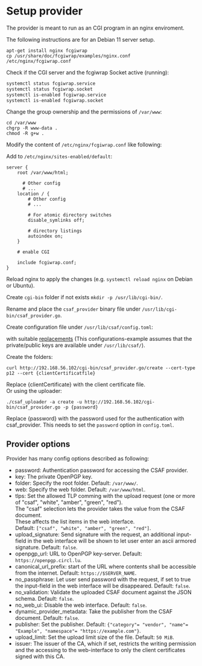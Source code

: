# Setup provider

The provider is meant to run as an CGI program in an nginx enviroment.

The following instructions are for an Debian 11 server setup.

```(shell)
apt-get install nginx fcgiwrap
cp /usr/share/doc/fcgiwrap/examples/nginx.conf /etc/nginx/fcgiwrap.conf
```
Check if the CGI server and the fcgiwrap Socket active (running):
```bash
systemctl status fcgiwrap.service
systemctl status fcgiwrap.socket
systemctl is-enabled fcgiwrap.service
systemctl is-enabled fcgiwrap.socket
```
Change the group ownership and the permissions of `/var/www`:
```(shell)
cd /var/www
chgrp -R www-data .
chmod -R g+w .
```

Modify the content of `/etc/nginx/fcgiwrap.conf` like following:

<!-- MARKDOWN-AUTO-DOCS:START (CODE:src=../docs/scripts/setupProviderForITest.sh&lines=22-46) -->
<!-- MARKDOWN-AUTO-DOCS:END -->
Add to `/etc/nginx/sites-enabled/default`:

```
server {
    root /var/www/html;

      # Other config
      # ...
    location / {
        # Other config
        # ...

        # For atomic directory switches
        disable_symlinks off;

        # directory listings
        autoindex on;
    }

    # enable CGI

    include fcgiwrap.conf;
}
```
Reload nginx to apply the changes (e.g. ```systemctl reload nginx``` on Debian or Ubuntu).

Create `cgi-bin` folder if not exists `mkdir -p /usr/lib/cgi-bin/`.

Rename and place the `csaf_provider` binary file under `/usr/lib/cgi-bin/csaf_provider.go`.


Create configuration file under `/usr/lib/csaf/config.toml`:

<!-- MARKDOWN-AUTO-DOCS:START (CODE:src=../docs/scripts/setupProviderForITest.sh&lines=80-85) -->
<!-- MARKDOWN-AUTO-DOCS:END -->

with suitable [replacements](#provider-options)
(This configurations-example assumes that the private/public keys are available under `/usr/lib/csaf/`).

Create the folders:
```(shell)
curl http://192.168.56.102/cgi-bin/csaf_provider.go/create --cert-type p12 --cert {clientCertificatfile}
```
Replace {clientCertificate} with the client certificate file.          
Or using the uploader:
```(shell)
./csaf_uploader -a create -u http://192.168.56.102/cgi-bin/csaf_provider.go -p {password}
```
Replace {password} with the password used for the authentication with csaf_provider.
This needs to set the `password` option in `config.toml`.

## Provider options
Provider has many config options described as following:

 - password: Authentication password for accessing the CSAF provider.
 - key: The private OpenPGP key.
 - folder: Specify the root folder. Default: `/var/www/`.
 - web: Specify the web folder. Default: `/var/www/html`.
 - tlps: Set the allowed TLP comming with the upload request (one or more of "csaf", "white", "amber", "green", "red").             
   The "csaf" selection lets the provider takes the value from the CSAF document.         
   These affects the list items in the web interface.      
   Default: `["csaf", "white", "amber", "green", "red"]`.
 - upload_signature: Send signature with the request, an additional input-field in the web interface will be shown to let user enter an ascii armored signature. Default: `false`.
 - openpgp_url: URL to OpenPGP key-server. Default: `https://openpgp.circl.lu`.
 - canonical_url_prefix: start of the URL where contents shall be accessible from the internet. Default: `https://$SERVER_NAME`.
 - no_passphrase: Let user send password with the request, if set to true the input-field in the web interface will be disappeared. Default: `false`.
 - no_validation: Validate the uploaded CSAF document against the JSON schema. Default: `false`.
 - no_web_ui: Disable the web interface. Default: `false`.
 - dynamic_provider_metadata: Take the publisher from the CSAF document. Default: `false`.
 - publisher: Set the publisher. Default: `{"category"= "vendor", "name"= "Example", "namespace"= "https://example.com"}`.
 - upload_limit: Set the upload limit  size of the file. Default: `50 MiB`.
 - issuer: The issuer of the CA, which if set, restricts the writing permission and the accessing to the web-interface to only the client certificates signed with this CA.
